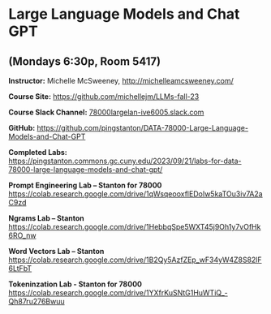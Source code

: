 # Large Language Models and Chat GPT #
## (Mondays 6:30p, Room 5417) ##

**Instructor:** Michelle McSweeney, http://michelleamcsweeney.com/

**Course Site:** https://github.com/michellejm/LLMs-fall-23

**Course Slack Channel:** [78000largelan-ive6005.slack.com](https://78000largelan-ive6005.slack.com/)

**GitHub:** https://github.com/pingstanton/DATA-78000-Large-Language-Models-and-Chat-GPT

**Completed Labs:** https://pingstanton.commons.gc.cuny.edu/2023/09/21/labs-for-data-78000-large-language-models-and-chat-gpt/

**Prompt Engineering Lab – Stanton for 78000**
https://colab.research.google.com/drive/1qWsqeooxflEDoIw5kaTOu3iv7A2aC9zd

**Ngrams Lab – Stanton**
https://colab.research.google.com/drive/1HebbqSpe5WXT45j9Oh1y7vOfHk6RO_nw

**Word Vectors Lab – Stanton**
https://colab.research.google.com/drive/1B2Qy5AzfZEp_wF34yW4Z8S82lF6LtFbT

**Tokeninzation Lab - Stanton for 78000**
https://colab.research.google.com/drive/1YXfrKuSNtG1HuWTiQ_-Qh87ru276Bwuu


